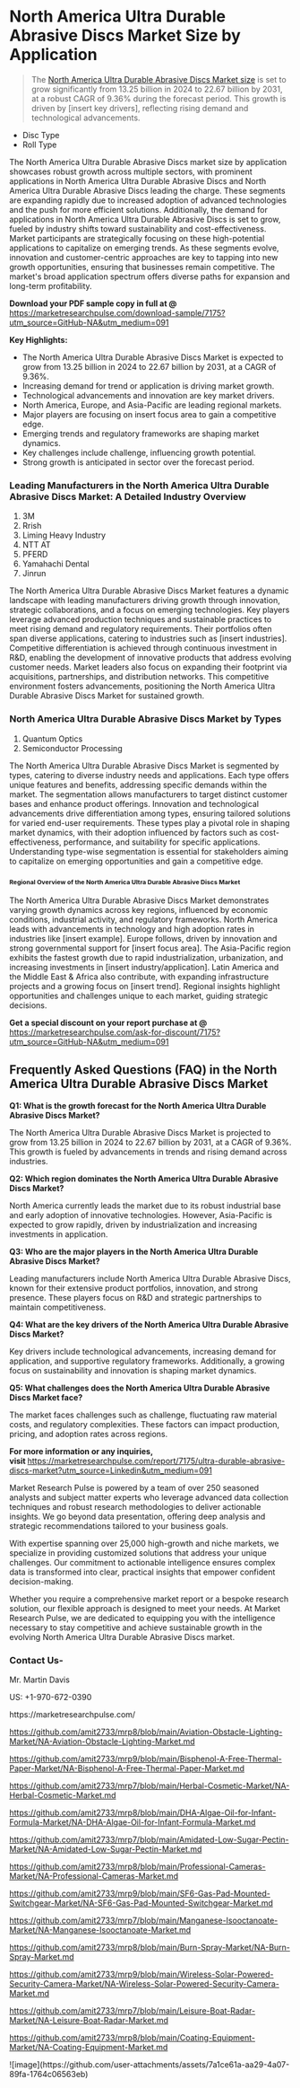 <h1>North America Ultra Durable Abrasive Discs Market&nbsp;Size by Application</h1><blockquote><p>The <a href="https://marketresearchpulse.com/download-sample/7175?utm_source=GitHub-NA&amp;utm_medium=091">North America Ultra Durable Abrasive Discs Market size</a> is set to grow significantly from 13.25 billion in 2024 to 22.67 billion by 2031, at a robust CAGR of 9.36% during the forecast period. This growth is driven by [insert key drivers], reflecting rising demand and technological advancements.</p></blockquote><ul><li>Disc Type<li> Roll Type</li></ul><p>The North America Ultra Durable Abrasive Discs market size by application showcases robust growth across multiple sectors, with prominent applications in North America Ultra Durable Abrasive Discs and North America Ultra Durable Abrasive Discs leading the charge. These segments are expanding rapidly due to increased adoption of advanced technologies and the push for more efficient solutions. Additionally, the demand for applications in North America Ultra Durable Abrasive Discs is set to grow, fueled by industry shifts toward sustainability and cost-effectiveness. Market participants are strategically focusing on these high-potential applications to capitalize on emerging trends. As these segments evolve, innovation and customer-centric approaches are key to tapping into new growth opportunities, ensuring that businesses remain competitive. The market's broad application spectrum offers diverse paths for expansion and long-term profitability.</p><p><strong>Download your PDF sample copy in full at @ </strong><a href="https://marketresearchpulse.com/download-sample/7175?utm_source=GitHub-NA&amp;utm_medium=091">https://marketresearchpulse.com/download-sample/7175?utm_source=GitHub-NA&amp;utm_medium=091</a></p><p><strong>Key Highlights: </strong></p><ul><li>The North America Ultra Durable Abrasive Discs Market is expected to grow from 13.25 billion in 2024 to 22.67 billion by 2031, at a CAGR of 9.36%.</li><li>Increasing demand for trend or application is driving market growth.</li><li>Technological advancements and innovation are key market drivers.</li><li>North America, Europe, and Asia-Pacific are leading regional markets.</li><li>Major players are focusing on insert focus area to gain a competitive edge.</li><li>Emerging trends and regulatory frameworks are shaping market dynamics.</li><li>Key challenges include challenge, influencing growth potential.</li><li>Strong growth is anticipated in sector over the forecast period.</li></ul><h3>Leading Manufacturers in the North America Ultra Durable Abrasive Discs Market: A Detailed Industry Overview</h3><ol><li>3M</li><li>Rrish</li><li>Liming Heavy Industry</li><li>NTT AT</li><li>PFERD</li><li>Yamahachi Dental</li><li>Jinrun</li></ol><div class="flex max-w-full flex-col flex-grow"><div class="min-h-8 text-message flex w-full flex-col items-end gap-2 whitespace-normal break-words [.text-message+&amp;]:mt-5" dir="auto" data-message-author-role="assistant" data-message-id="fd8432e4-4910-450d-b182-61b7bfb0a01f" data-message-model-slug="gpt-4o"><div class="flex w-full flex-col gap-1 empty:hidden first:pt-[3px]"><div class="markdown prose w-full break-words dark:prose-invert light"><p>The North America Ultra Durable Abrasive Discs Market features a dynamic landscape with leading manufacturers driving growth through innovation, strategic collaborations, and a focus on emerging technologies. Key players leverage advanced production techniques and sustainable practices to meet rising demand and regulatory requirements. Their portfolios often span diverse applications, catering to industries such as [insert industries]. Competitive differentiation is achieved through continuous investment in R&amp;D, enabling the development of innovative products that address evolving customer needs. Market leaders also focus on expanding their footprint via acquisitions, partnerships, and distribution networks. This competitive environment fosters advancements, positioning the North America Ultra Durable Abrasive Discs Market for sustained growth.</p></div></div></div></div><h3>North America Ultra Durable Abrasive Discs Market by Types</h3><ol><li>Quantum Optics<li> Semiconductor Processing</li></ol><div class="flex max-w-full flex-col flex-grow"><div class="min-h-8 text-message flex w-full flex-col items-end gap-2 whitespace-normal break-words [.text-message+&amp;]:mt-5" dir="auto" data-message-author-role="assistant" data-message-id="084470be-0bb7-4664-bddf-5156b4f41249" data-message-model-slug="gpt-4o-mini"><div class="flex w-full flex-col gap-1 empty:hidden first:pt-[3px]"><div class="markdown prose w-full break-words dark:prose-invert light"><p>The North America Ultra Durable Abrasive Discs Market is segmented by types, catering to diverse industry needs and applications. Each type offers unique features and benefits, addressing specific demands within the market. The segmentation allows manufacturers to target distinct customer bases and enhance product offerings. Innovation and technological advancements drive differentiation among types, ensuring tailored solutions for varied end-user requirements. These types play a pivotal role in shaping market dynamics, with their adoption influenced by factors such as cost-effectiveness, performance, and suitability for specific applications. Understanding type-wise segmentation is essential for stakeholders aiming to capitalize on emerging opportunities and gain a competitive edge.</p></div></div></div></div><h3><span style="font-size: 11px;">Regional Overview of the North America Ultra Durable Abrasive Discs Market</span></h3><div class="flex max-w-full flex-col flex-grow"><div class="min-h-8 text-message flex w-full flex-col items-end gap-2 whitespace-normal break-words [.text-message+&amp;]:mt-5" dir="auto" data-message-author-role="assistant" data-message-id="e9038762-ce64-4e30-91c9-9bd413514231" data-message-model-slug="gpt-4o-mini"><div class="flex w-full flex-col gap-1 empty:hidden first:pt-[3px]"><div class="markdown prose w-full break-words dark:prose-invert light"><p>The North America Ultra Durable Abrasive Discs Market demonstrates varying growth dynamics across key regions, influenced by economic conditions, industrial activity, and regulatory frameworks. North America leads with advancements in technology and high adoption rates in industries like [insert example]. Europe follows, driven by innovation and strong governmental support for [insert focus area]. The Asia-Pacific region exhibits the fastest growth due to rapid industrialization, urbanization, and increasing investments in [insert industry/application]. Latin America and the Middle East &amp; Africa also contribute, with expanding infrastructure projects and a growing focus on [insert trend]. Regional insights highlight opportunities and challenges unique to each market, guiding strategic decisions.</p></div></div></div></div><p><strong>Get a special discount on your report purchase at @ </strong><a href="https://marketresearchpulse.com/ask-for-discount/7175?utm_source=GitHub-NA&amp;utm_medium=091">https://marketresearchpulse.com/ask-for-discount/7175?utm_source=GitHub-NA&amp;utm_medium=091</a></p><h2>Frequently Asked Questions (FAQ) in the North America Ultra Durable Abrasive Discs Market</h2><p><strong>Q1: What is the growth forecast for the North America Ultra Durable Abrasive Discs Market?</strong></p><p>The North America Ultra Durable Abrasive Discs Market is projected to grow from 13.25 billion in 2024 to 22.67 billion by 2031, at a CAGR of 9.36%. This growth is fueled by advancements in trends and rising demand across industries.</p><p><strong>Q2: Which region dominates the North America Ultra Durable Abrasive Discs Market?</strong></p><p>North America currently leads the market due to its robust industrial base and early adoption of innovative technologies. However, Asia-Pacific is expected to grow rapidly, driven by industrialization and increasing investments in application.</p><p><strong>Q3: Who are the major players in the North America Ultra Durable Abrasive Discs Market?</strong></p><p>Leading manufacturers include North America Ultra Durable Abrasive Discs, known for their extensive product portfolios, innovation, and strong presence. These players focus on R&amp;D and strategic partnerships to maintain competitiveness.</p><p><strong>Q4: What are the key drivers of the North America Ultra Durable Abrasive Discs Market?</strong></p><p>Key drivers include technological advancements, increasing demand for application, and supportive regulatory frameworks. Additionally, a growing focus on sustainability and innovation is shaping market dynamics.</p><p><strong>Q5: What challenges does the North America Ultra Durable Abrasive Discs Market face?</strong></p><p>The market faces challenges such as challenge, fluctuating raw material costs, and regulatory complexities. These factors can impact production, pricing, and adoption rates across regions.</p><p><strong>For more information or any inquiries, visit&nbsp;</strong><a href="https://marketresearchpulse.com/report/7175/ultra-durable-abrasive-discs-market?utm_source=Linkedin&utm_medium=091">https://marketresearchpulse.com/report/7175/ultra-durable-abrasive-discs-market?utm_source=Linkedin&utm_medium=091</a></p><p>Market Research Pulse is powered by a team of over 250 seasoned analysts and subject matter experts who leverage advanced data collection techniques and robust research methodologies to deliver actionable insights. We go beyond data presentation, offering deep analysis and strategic recommendations tailored to your business goals.</p><p>With expertise spanning over 25,000 high-growth and niche markets, we specialize in providing customized solutions that address your unique challenges. Our commitment to actionable intelligence ensures complex data is transformed into clear, practical insights that empower confident decision-making.</p><p>Whether you require a comprehensive market report or a bespoke research solution, our flexible approach is designed to meet your needs. At Market Research Pulse, we are dedicated to equipping you with the intelligence necessary to stay competitive and achieve sustainable growth in the evolving North America Ultra Durable Abrasive Discs market.</p><h3><strong>Contact Us-</strong></h3><p>Mr. Martin Davis</p><p>US: +1-970-672-0390</p><p>https://marketresearchpulse.com/</p><p><a href="https://github.com/amit2733/mrp8/blob/main/Aviation-Obstacle-Lighting-Market/NA-Aviation-Obstacle-Lighting-Market.md">https://github.com/amit2733/mrp8/blob/main/Aviation-Obstacle-Lighting-Market/NA-Aviation-Obstacle-Lighting-Market.md</a></p><p><a href="https://github.com/amit2733/mrp9/blob/main/Bisphenol-A-Free-Thermal-Paper-Market/NA-Bisphenol-A-Free-Thermal-Paper-Market.md">https://github.com/amit2733/mrp9/blob/main/Bisphenol-A-Free-Thermal-Paper-Market/NA-Bisphenol-A-Free-Thermal-Paper-Market.md</a></p><p><a href="https://github.com/amit2733/mrp7/blob/main/Herbal-Cosmetic-Market/NA-Herbal-Cosmetic-Market.md">https://github.com/amit2733/mrp7/blob/main/Herbal-Cosmetic-Market/NA-Herbal-Cosmetic-Market.md</a></p><p><a href="https://github.com/amit2733/mrp8/blob/main/DHA-Algae-Oil-for-Infant-Formula-Market/NA-DHA-Algae-Oil-for-Infant-Formula-Market.md">https://github.com/amit2733/mrp8/blob/main/DHA-Algae-Oil-for-Infant-Formula-Market/NA-DHA-Algae-Oil-for-Infant-Formula-Market.md</a></p><p><a href="https://github.com/amit2733/mrp7/blob/main/Amidated-Low-Sugar-Pectin-Market/NA-Amidated-Low-Sugar-Pectin-Market.md">https://github.com/amit2733/mrp7/blob/main/Amidated-Low-Sugar-Pectin-Market/NA-Amidated-Low-Sugar-Pectin-Market.md</a></p><p><a href="https://github.com/amit2733/mrp8/blob/main/Professional-Cameras-Market/NA-Professional-Cameras-Market.md">https://github.com/amit2733/mrp8/blob/main/Professional-Cameras-Market/NA-Professional-Cameras-Market.md</a></p><p><a href="https://github.com/amit2733/mrp9/blob/main/SF6-Gas-Pad-Mounted-Switchgear-Market/NA-SF6-Gas-Pad-Mounted-Switchgear-Market.md">https://github.com/amit2733/mrp9/blob/main/SF6-Gas-Pad-Mounted-Switchgear-Market/NA-SF6-Gas-Pad-Mounted-Switchgear-Market.md</a></p><p><a href="https://github.com/amit2733/mrp7/blob/main/Manganese-Isooctanoate-Market/NA-Manganese-Isooctanoate-Market.md">https://github.com/amit2733/mrp7/blob/main/Manganese-Isooctanoate-Market/NA-Manganese-Isooctanoate-Market.md</a></p><p><a href="https://github.com/amit2733/mrp8/blob/main/Burn-Spray-Market/NA-Burn-Spray-Market.md">https://github.com/amit2733/mrp8/blob/main/Burn-Spray-Market/NA-Burn-Spray-Market.md</a></p><p><a href="https://github.com/amit2733/mrp9/blob/main/Wireless-Solar-Powered-Security-Camera-Market/NA-Wireless-Solar-Powered-Security-Camera-Market.md">https://github.com/amit2733/mrp9/blob/main/Wireless-Solar-Powered-Security-Camera-Market/NA-Wireless-Solar-Powered-Security-Camera-Market.md</a></p><p><a href="https://github.com/amit2733/mrp7/blob/main/Leisure-Boat-Radar-Market/NA-Leisure-Boat-Radar-Market.md">https://github.com/amit2733/mrp7/blob/main/Leisure-Boat-Radar-Market/NA-Leisure-Boat-Radar-Market.md</a></p><p><a href="https://github.com/amit2733/mrp8/blob/main/Coating-Equipment-Market/NA-Coating-Equipment-Market.md">https://github.com/amit2733/mrp8/blob/main/Coating-Equipment-Market/NA-Coating-Equipment-Market.md</a></p>
![image](https://github.com/user-attachments/assets/7a1ce61a-aa29-4a07-89fa-1764c06563eb)
